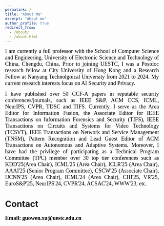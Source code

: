 ```yaml
---
permalink: /
title: "About Me"
excerpt: "About me"
author_profile: true
redirect_from: 
  - /about/
  - /about.html
---
```


<p align="justify">  <font face="Times New Roman" color=black size=4> I am currently a full professor with the School of Computer Science and Engineering, University of Electronic Science and Technology of China, Chengdu, China. Prior to joining UESTC, I was a Postdoc research fellow at City University of Hong Kong and a  Research  Fellow at Nanyang Technolgoical University from 2021 to 2024. My current research interests focus on  AI Security and Privacy. </font> </p>

<p align="justify"> <font face="Times New Roman" color=black size=4> I have published over 50 CCF-A papers in reputable security conferences/journals, such as IEEE S&P, ACM CCS, ICML, NeurIPS, CVPR, TDSC and TIFS. Currently, I serve as the Area Editor for Information Fusion, the Associate Editor for IEEE Transactions on Information Forensics and Security (TIFS), IEEE Transactions on Circuits and Systems for Video Technology (TCSVT), IEEE Transactions on Network and Service Management (TNSM), Pattern Recognition and Lead Guest Editor of ACM Transactions on Autonomous and Adaptive Systems. Moreover, I have had the privilege of participating as a Technical Program Committee (TPC) member over 30 top tier conferences such as KDD'25(Area Chair), ICML'25 (Area Chair), ICLR'25 (Area Chair), AAAI'25 (Senior Program Committee), CSCW'25 (Associate Chair), IJCNN'25 (Area Chair), ICML'24 (Area Chair), CHI'25, VR'25, EuroS&P'25, NeurIPS'24, CVPR'24, ACSAC'24, WWW'23, etc.</font> </p>










Contact
======

<p align="justify"> <font face="Times New Roman" color=black size=4> <b>Email: guowen.xu@uestc.edu.cn</b></font></p>



